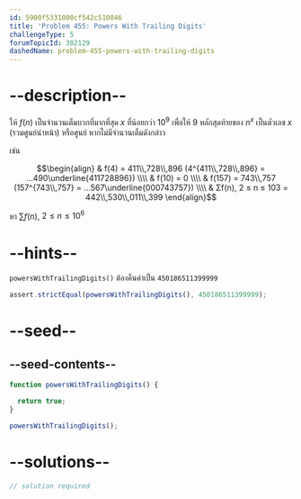 ```yaml
---
id: 5900f5331000cf542c510046
title: 'Problem 455: Powers With Trailing Digits'
challengeType: 5
forumTopicId: 302129
dashedName: problem-455-powers-with-trailing-digits
---
```


# --description--

ให้ $f(n)$ เป็นจำนวนเต็มบวกที่มากที่สุด $x$ ที่น้อยกว่า ${10}^9$ เพื่อให้ 9 หลักสุดท้ายของ $n^x$ เป็นตัวเลข $x$ (รวมศูนย์นำหน้า) หรือศูนย์ หากไม่มีจำนวนเต็มดังกล่าว

เช่น

$$\begin{align}
  & f(4) = 411\\,728\\,896 (4^{411\\,728\\,896} = ...490\underline{411728896}) \\\\
  & f(10) = 0 \\\\
  & f(157) = 743\\,757 (157^{743\\,757} = ...567\underline{000743757}) \\\\
  & Σf(n), 2 ≤ n ≤ 103 = 442\\,530\\,011\\,399
\end{align}$$

หา $\sum f(n)$, $2 ≤ n ≤ {10}^6$

# --hints--

`powersWithTrailingDigits()` ต้องคืนค่าเป็น `450186511399999`

```js
assert.strictEqual(powersWithTrailingDigits(), 450186511399999);
```

# --seed--

## --seed-contents--

```js
function powersWithTrailingDigits() {

  return true;
}

powersWithTrailingDigits();
```

# --solutions--

```js
// solution required
```

